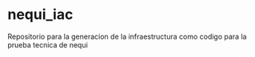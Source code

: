 # nequi_iac
Repositorio para la generacion de la infraestructura como codigo para la prueba tecnica de nequi
